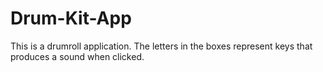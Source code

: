 # Drum-Kit-App
 This is a drumroll application. The letters in the boxes represent keys that produces a sound when  clicked.
